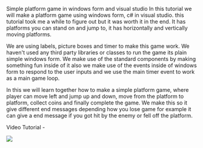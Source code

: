 Simple platform game in windows form and visual studio
In this tutorial we will make a platform game using windows form, c# in visual studio. this tutorial took me a while to figure out but it was worth it in the end. It has platforms you can stand on and jump to, it has horizontally and vertically moving platforms.

We are using labels, picture boxes and timer to make this game work. We haven't used any third party libraries or classes to run the game its plain simple windows form. We make use of the standard components by making something fun inside of it also we make use of the events inside of windows form to respond to the user inputs and we use the main timer event to work as a main game loop. 

In this we will learn together how to make a simple platform game, where player can move left and jump up and down, move from the platform to platform, collect coins and finally complete the game. We make this so it give different end messages depending how you lose game for example it can give a end message if you got hit by the enemy or fell off the platform.

Video Tutorial - 

[![](http://img.youtube.com/vi/rQBHwdEEL9I/0.jpg)](http://www.youtube.com/watch?v=rQBHwdEEL9I "MOO ICT platform game tutorial in windows form")

 


